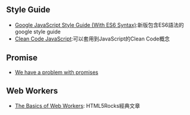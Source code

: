 ## Style Guide
- [Google JavaScript Style Guide (With ES6 Syntax)](https://google.github.io/styleguide/jsguide.html):新版包含ES6語法的google style guide
- [Clean Code JavaScript](https://github.com/ryanmcdermott/clean-code-javascript):可以套用到JavaScript的Clean Code概念

## Promise
- [We have a problem with promises](https://pouchdb.com/2015/05/18/we-have-a-problem-with-promises.html)

## Web Workers
- [The Basics of Web Workers](https://www.html5rocks.com/en/tutorials/workers/basics/): HTML5Rocks經典文章
